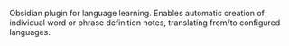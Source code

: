 Obsidian plugin for language learning. Enables automatic creation of individual word or phrase definition notes, translating from/to configured languages.
